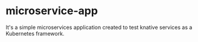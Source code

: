 # microservice-app
It's a simple microservices application created to test knative services as a Kubernetes framework.
